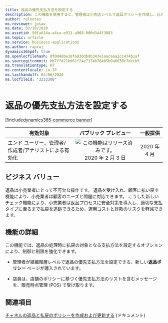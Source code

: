 ```yaml
---
title: 返品の優先支払方法を設定する
description: この機能を使用すると、管理者は小売店レベルで返品ポリシーを作成し、元の支払方法に基づいて優先払戻支払方法を設定できます。
author: relnotes
ms.reviewer: josaw
ms.date: 02/18/2020
ms.assetid: 50fad14a-a4ca-e911-a968-000d3a4f3883
ms.topic: article
ms.service: business-applications
ms.author: rapraj
dynamics365pdf: true
ms.openlocfilehash: 0f0048be10fa930db8b343e1aacaaa2cc474b1af
ms.sourcegitcommit: bb7ffd21bd61f24e7174b76465b9a6630c7decb5
ms.translationtype: HT
ms.contentlocale: ja-JP
ms.lasthandoff: 04/06/2020
ms.locfileid: "3233300"
---
```

# <a name="set-preferred-payment-methods-for-returns"></a>返品の優先支払方法を設定する
[!include[dynamics365-commerce banner](../includes/dynamics365-commerce.md)]

| 有効対象    |  パブリック プレビュー | 一般提供 | 
| ---------- | :----------: |:----------: |
|エンド ユーザー、管理者/作成者/アナリストによる有効化|![この機能はリリース済みです。](/dynamics365-release-plan/media/green-checkmark.png "この機能はリリース済みです。") 2020 年 2 月 3 日| 2020 年 4 月|


## <a name="business-value"></a>ビジネス バリュー
<!-- bv start -->
返品は小売業者にとって不可欠な操作です。 返品を受け入れ、顧客に払い戻す機能により、小売業者は顧客のニーズと問題に対応できます。 こうした新しいチェック機能により、小売業者は返品プロセスに安全対策を導入し、適切な支払タイプに至るまで払戻を追跡できるため、運用コストと詐欺のリスクを軽減できます。
<!-- bv end -->



## <a name="feature-details"></a>機能の詳細
<!--feature detail start -->
この機能では、返品の処理時に払戻の対象となる支払方法を設定するオプションにより、制御と制限を強化できます。

- 管理者が組織階層レベルで返品の優先支払方法を設定できる、新しい**返品ポリシー** ページが導入されています。 

- 店員は、店舗のポリシーに基づく優先支払方法のリストを含むメッセージを、販売時点管理 (POS) で受け取ります。
<!--feature detail end -->










## <a name="see-also"></a>関連項目

<!--docs start-->
[チャネルの返品と払戻のポリシーを作成および更新する](https://docs.microsoft.com/dynamics365/commerce/refund_policy_returns) (ドキュメント)
<!--docs end-->

